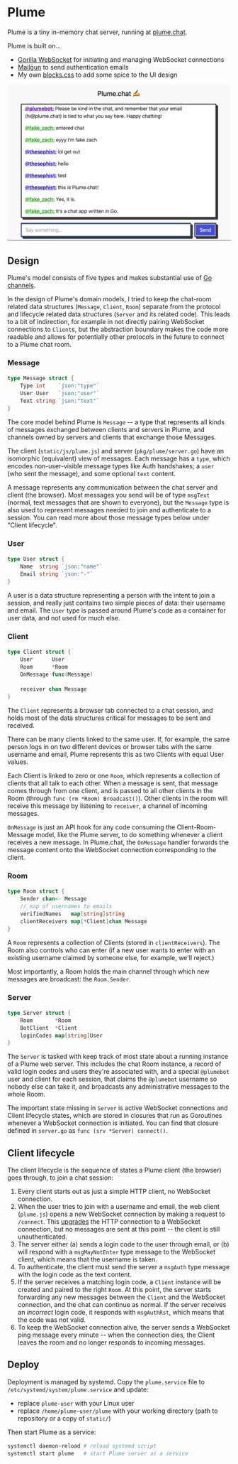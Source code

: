 # Plume

Plume is a tiny in-memory chat server, running at [plume.chat](https://plume.chat).

Plume is built on...

- [Gorilla WebSocket](https://github.com/gorilla/websocket) for initiating and managing WebSocket connections
- [Mailgun](https://mailgun.com) to send authentication emails
- My own [blocks.css](https://thesephist.github.io/blocks.css/) to add some spice to the UI design

![Plume.chat](docs/plume.png)

## Design

Plume's model consists of five types and makes substantial use of [Go channels](https://gobyexample.com/channels).

In the design of Plume's domain models, I tried to keep the chat-room related data structures (`Message`, `Client`, `Room`) separate from the protocol and lifecycle related data structures (`Server` and its related code). This leads to a bit of indirection, for example in not directly pairing WebSocket connections to `Client`s, but the abstraction boundary makes the code more readable and allows for potentially other protocols in the future to connect to a Plume chat room.

### Message

```go
type Message struct {
	Type int    `json:"type"`
	User User   `json:"user"`
	Text string `json:"text"`
}
```

The core model behind Plume is `Message` -- a type that represents all kinds of messages exchanged between clients and servers in Plume, and channels owned by servers and clients that exchange those Messages.

The client (`static/js/plume.js`) and server (`pkg/plume/server.go`) have an isomorphic (equivalent) view of messages. Each message has a `type`, which encodes non-user-visible message types like Auth handshakes; a `user` (who sent the message), and some optional `text` content.

A message represents any communication between the chat server and client (the browser). Most messages you send will be of type `msgText` (normal, text messages that are shown to everyone), but the `Message` type is also used to represent messages needed to join and authenticate to a session. You can read more about those message types below under "Client lifecycle".

### User

```go
type User struct {
	Name  string `json:"name"`
	Email string `json:"-"`
}
```

A user is a data structure representing a person with the intent to join a session, and really just contains two simple pieces of data: their username and email. The `User` type is passed around Plume's code as a container for user data, and not used for much else.

### Client

```go
type Client struct {
	User      User
	Room      *Room
	OnMessage func(Message)

	receiver chan Message
}
```

The `Client` represents a browser tab connected to a chat session, and holds most of the data structures critical for messages to be sent and received.

There can be many clients linked to the same user. If, for example, the same person logs in on two different devices or browser tabs with the same username and email, Plume represents this as two Clients with equal User values.

Each Client is linked to zero or one `Room`, which represents a collection of clients that all talk to each other. When a message is sent, that message comes through from one client, and is passed to all other clients in the Room (through `func (rm *Room) Broadcast()`). Other clients in the room will receive this message by listening to `receiver`, a channel of incoming messages.

`OnMessage` is just an API hook for any code consuming the Client-Room-Message model, like the Plume server, to do something whenever a client receives a new message. In Plume.chat, the `OnMessage` handler forwards the message content onto the WebSocket connection corresponding to the client.

### Room

```go
type Room struct {
	Sender chan<- Message
	// map of usernames to emails
	verifiedNames   map[string]string
	clientReceivers map[*Client]chan Message
}
```

A `Room` represents a collection of Clients (stored in `clientReceivers`). The Room also controls who can enter (if a new user wants to enter with an existing username claimed by someone else, for example, we'll reject.)

Most importantly, a Room holds the main channel through which new messages are broadcast: the `Room.Sender`.

### Server

```go
type Server struct {
	Room       *Room
	BotClient  *Client
	loginCodes map[string]User
}
```

The `Server` is tasked with keep track of most state about a running instance of a Plume web server. This includes the chat Room instance, a record of valid login codes and users they're associated with, and a special `@plumebot` user and client for each session, that claims the `@plumebot` username so nobody else can take it, and broadcasts any administrative messages to the whole Room.

The important state missing in `Server` is active WebSocket connections and Client lifecycle states, which are stored in closures that run as Goroutines whenever a WebSocket connection is initiated. You can find that closure defined in `server.go` as `func (srv *Server) connect()`.

## Client lifecycle

The client lifecycle is the sequence of states a Plume client (the browser) goes through, to join a chat session:

1. Every client starts out as just a simple HTTP client, no WebSocket connection.
2. When the user tries to join with a username and email, the web client (`plume.js`) opens a new WebSocket connection by making a request to `/connect`. This [upgrades](https://developer.mozilla.org/en-US/docs/Web/HTTP/Protocol_upgrade_mechanism) the HTTP connection to a WebSocket connection, but no messages are sent at this point -- the client is still unauthenticated.
3. The server either (a) sends a login code to the user through email, or (b) will respond with a `msgMayNotEnter` type message to the WebSocket client, which means that the username is taken.
4. To authenticate, the client must send the server a `msgAuth` type message with the login code as the text content.
5. If the server receives a matching login code, a `Client` instance will be created and paired to the right `Room`. At this point, the server starts forwarding any new messages between the `Client` and the WebSocket connection, and the chat can continue as normal. If the server receives an *incorrect* login code, it responds with `msgAuthRst`, which means that the code was not valid.
6. To keep the WebSocket connection alive, the server sends a WebSocket ping message every minute -- when the connection dies, the Client leaves the room and no longer responds to incoming messages.

## Deploy

Deployment is managed by systemd. Copy the `plume.service` file to `/etc/systemd/system/plume.service` and update:

- replace `plume-user` with your Linux user
- replace `/home/plume-user/plume` with your working directory (path to repository or a copy of `static/`)

Then start Plume as a service:

```sh
systemctl daemon-reload # reload systemd script
systemctl start plume   # start Plume server as a service
```